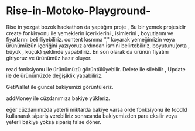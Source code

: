 # Rise-in-Motoko-Playground-
Rise in yozgat bozok hackathon da yaptığım proje , Bu bir yemek projesidir create fonkisyonu ile yemeklerin içeriklerini , isimlerini , boyutlarını ve fiyatlarını belirliyebiliriz. content kısmına "," koyarak yemeğimizin veya ürünümüzün içeriğini yazıyoruz ardından ismini belirtebiliriz,  boyutunu(orta , büyük , küçük) şeklinde  yapabiliriz. En son olarak da ürünün fiyatını giriyoruz ve ürünümüz hazır oluyor. 

read fonksiyonu ile ürünümüzü görüntülüyebilir. Delete ile silebilir , Update ile de ürünümüzde değişiklik yapabiliriz. 

GetWallet ile güncel bakiyemizi görüntüleriz. 

addMoney ile cüzdanımıza bakiye yükleriz.

eğer cüzdanımızda yeterli miktarda bakiye varsa orde fonksiyonu ile foodId kullanarak sipariş verebiliriz sonrasında bakiyemizden para eksilir veya yeterli bakiye yoksa sipariş false döner.
